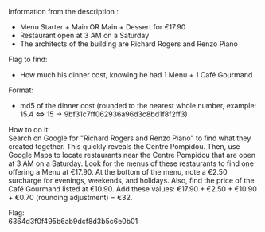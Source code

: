 Information from the description :  
- Menu Starter + Main OR Main + Dessert for €17.90  
- Restaurant open at 3 AM on a Saturday  
- The architects of the building are Richard Rogers and Renzo Piano  

Flag to find:  
- How much his dinner cost, knowing he had 1 Menu + 1 Café Gourmand  

Format:  
- md5 of the dinner cost (rounded to the nearest whole number, example: 15.4 <=> 15 -> 9bf31c7ff062936a96d3c8bd1f8f2ff3)  

How to do it:  
Search on Google for "Richard Rogers and Renzo Piano" to find what they created together. This quickly reveals the Centre Pompidou. Then, use Google Maps to locate restaurants near the Centre Pompidou that are open at 3 AM on a Saturday. Look for the menus of these restaurants to find one offering a Menu at €17.90. At the bottom of the menu, note a €2.50 surcharge for evenings, weekends, and holidays. Also, find the price of the Café Gourmand listed at €10.90. Add these values: €17.90 + €2.50 + €10.90 + €0.70 (rounding adjustment) = €32.  

Flag:  
6364d3f0f495b6ab9dcf8d3b5c6e0b01  